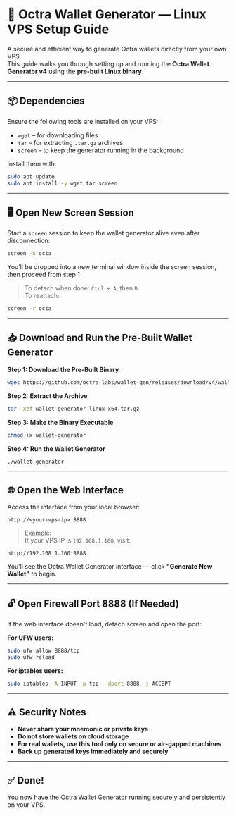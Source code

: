 # 🔐 Octra Wallet Generator — Linux VPS Setup Guide

A secure and efficient way to generate Octra wallets directly from your own VPS.  
This guide walks you through setting up and running the **Octra Wallet Generator v4** using the **pre-built Linux binary**.

---

## 📦 Dependencies

Ensure the following tools are installed on your VPS:

- `wget` – for downloading files  
- `tar` – for extracting `.tar.gz` archives  
- `screen` – to keep the generator running in the background

Install them with:

```bash
sudo apt update
sudo apt install -y wget tar screen
```

---

## 🖥️ Open New Screen Session

Start a `screen` session to keep the wallet generator alive even after disconnection:

```bash
screen -S octa
```

You’ll be dropped into a new terminal window inside the screen session, then proceed from step 1

> To detach when done: `Ctrl + A`, then `D`  
> To reattach:  
```bash
screen -r octa
```  

---

## 📥 Download and Run the Pre-Built Wallet Generator

**Step 1: Download the Pre-Built Binary**

```bash
wget https://github.com/octra-labs/wallet-gen/releases/download/v4/wallet-generator-linux-x64.tar.gz
```

**Step 2: Extract the Archive**

```bash
tar -xzf wallet-generator-linux-x64.tar.gz
```

**Step 3: Make the Binary Executable**

```bash
chmod +x wallet-generator
```

**Step 4: Run the Wallet Generator**

```bash
./wallet-generator
```

---

## 🌐 Open the Web Interface

Access the interface from your local browser:

```
http://<your-vps-ip>:8888
```

> Example:  
If your VPS IP is `192.168.1.100`, visit:  
```
http://192.168.1.100:8888
```

You’ll see the Octra Wallet Generator interface — click **"Generate New Wallet"** to begin.

---

## 🔓 Open Firewall Port 8888 (If Needed)

If the web interface doesn't load, detach screen and open the port:

**For UFW users:**

```bash
sudo ufw allow 8888/tcp
sudo ufw reload
```

**For iptables users:**

```bash
sudo iptables -A INPUT -p tcp --dport 8888 -j ACCEPT
```

---

## ⚠️ Security Notes

- **Never share your mnemonic or private keys**
- **Do not store wallets on cloud storage**
- **For real wallets, use this tool only on secure or air-gapped machines**
- **Back up generated keys immediately and securely**

---

## ✅ Done!

You now have the Octra Wallet Generator running securely and persistently on your VPS.
